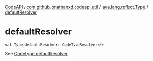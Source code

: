 [CodeAPI](../../index.md) / [com.github.jonathanxd.codeapi.util](../index.md) / [java.lang.reflect.Type](index.md) / [defaultResolver](.)

# defaultResolver

`val Type.defaultResolver: `[`CodeTypeResolver`](../../com.github.jonathanxd.codeapi.type/-code-type-resolver/index.md)`<*>`

See [CodeType.defaultResolver](../../com.github.jonathanxd.codeapi.type/-code-type/default-resolver.md)


